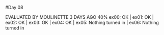 #Day 08

EVALUATED BY MOULINETTE 3 DAYS AGO 40%
ex00: OK | ex01: OK | ex02: OK | ex03: OK | ex04: OK | ex05: Nothing turned in | ex06: Nothing turned in
